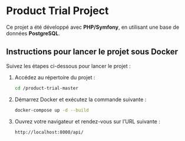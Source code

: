 # Product Trial Project

Ce projet a été développé avec **PHP/Symfony**, en utilisant une base de données **PostgreSQL**.

## Instructions pour lancer le projet sous Docker

Suivez les étapes ci-dessous pour lancer le projet :

1. Accédez au répertoire du projet :
   ```bash
   cd /product-trial-master

2. Démarrez Docker et exécutez la commande suivante :
   ```bash
   docker-compose up -d --build

3. Ouvrez votre navigateur et rendez-vous sur l’URL suivante :
   ```bash
   http://localhost:8000/api/
